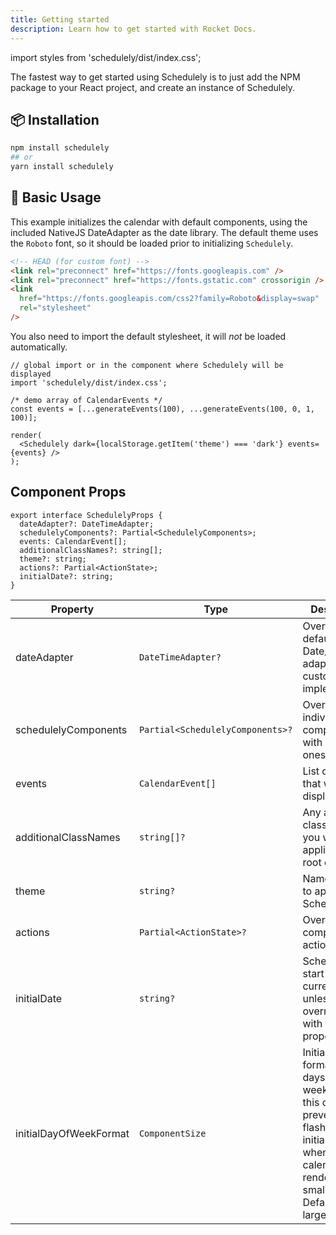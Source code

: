 ```yaml
---
title: Getting started
description: Learn how to get started with Rocket Docs.
---
```


<!-- This throws a warning but doesn't get compiled away -->

import styles from 'schedulely/dist/index.css';

The fastest way to get started using Schedulely is to just add the NPM package to your React project, and create an instance of Schedulely.

## 📦 Installation

```bash
npm install schedulely
## or
yarn install schedulely
```

## 🔨 Basic Usage

This example initializes the calendar with default components, using the included NativeJS DateAdapter as the date library.
The default theme uses the `Roboto` font, so it should be loaded prior to initializing `Schedulely`.

```html
<!-- HEAD (for custom font) -->
<link rel="preconnect" href="https://fonts.googleapis.com" />
<link rel="preconnect" href="https://fonts.gstatic.com" crossorigin />
<link
  href="https://fonts.googleapis.com/css2?family=Roboto&display=swap"
  rel="stylesheet"
/>
```

You also need to import the default stylesheet, it will _not_ be loaded automatically.

```tsx
// global import or in the component where Schedulely will be displayed
import 'schedulely/dist/index.css';
```

```tsx live noInline
/* demo array of CalendarEvents */
const events = [...generateEvents(100), ...generateEvents(100, 0, 1, 100)];

render(
  <Schedulely dark={localStorage.getItem('theme') === 'dark'} events={events} />
);
```

## Component Props

```tsx
export interface SchedulelyProps {
  dateAdapter?: DateTimeAdapter;
  schedulelyComponents?: Partial<SchedulelyComponents>;
  events: CalendarEvent[];
  additionalClassNames?: string[];
  theme?: string;
  actions?: Partial<ActionState>;
  initialDate?: string;
}
```

| Property               | Type                             | Description                                                                                                                                                              |
| ---------------------- | -------------------------------- | ------------------------------------------------------------------------------------------------------------------------------------------------------------------------ |
| dateAdapter            | `DateTimeAdapter?`               | Override the default Date/date-fns adapter with a custom implementation                                                                                                  |
| schedulelyComponents   | `Partial<SchedulelyComponents>?` | Override individual components with custom ones                                                                                                                          |
| events                 | `CalendarEvent[]`                | List of events that will be displayed                                                                                                                                    |
| additionalClassNames   | `string[]?`                      | Any additional class names you want applied to the root element                                                                                                          |
| theme                  | `string?`                        | Name of theme to apply to Schedulely                                                                                                                                     |
| actions                | `Partial<ActionState>?`          | Override component actions                                                                                                                                               |
| initialDate            | `string?`                        | Schedulely will start on the current month, unless overridden with this property                                                                                         |
| initialDayOfWeekFormat | `ComponentSize`                  | Initial length format for the days of the week. Setting this can prevent UI flashing on initialization when the calendar is rendered in smaller sizes. Default is large. |
